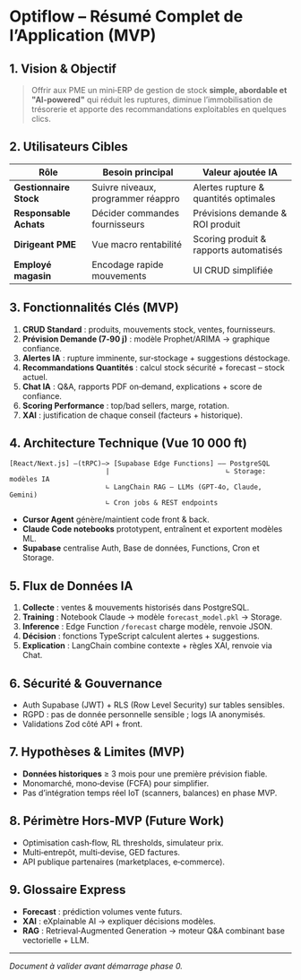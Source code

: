 # Optiflow – Résumé Complet de l’Application (MVP)

## 1. Vision & Objectif

> Offrir aux PME un mini‑ERP de gestion de stock **simple, abordable et "AI‑powered"** qui réduit les ruptures, diminue l’immobilisation de trésorerie et apporte des recommandations exploitables en quelques clics.

## 2. Utilisateurs Cibles

| Rôle                   | Besoin principal                   | Valeur ajoutée IA                      |
| ---------------------- | ---------------------------------- | -------------------------------------- |
| **Gestionnaire Stock** | Suivre niveaux, programmer réappro | Alertes rupture & quantités optimales  |
| **Responsable Achats** | Décider commandes fournisseurs     | Prévisions demande & ROI produit       |
| **Dirigeant PME**      | Vue macro rentabilité              | Scoring produit & rapports automatisés |
| **Employé magasin**    | Encodage rapide mouvements         | UI CRUD simplifiée                     |

## 3. Fonctionnalités Clés (MVP)

1. **CRUD Standard** : produits, mouvements stock, ventes, fournisseurs.
2. **Prévision Demande (7‑90 j)** : modèle Prophet/ARIMA → graphique confiance.
3. **Alertes IA** : rupture imminente, sur‑stockage + suggestions déstockage.
4. **Recommandations Quantités** : calcul stock sécurité + forecast – stock actuel.
5. **Chat IA** : Q&A, rapports PDF on‑demand, explications + score de confiance.
6. **Scoring Performance** : top/bad sellers, marge, rotation.
7. **XAI** : justification de chaque conseil (facteurs + historique).

## 4. Architecture Technique (Vue 10 000 ft)

```
[React/Next.js] —(tRPC)—> [Supabase Edge Functions] —— PostgreSQL
                        |                             ∟ Storage: modèles IA
                        ∟ LangChain RAG — LLMs (GPT‑4o, Claude, Gemini)
                        ∟ Cron jobs & REST endpoints
```

- **Cursor Agent** génère/maintient code front & back.
- **Claude Code notebooks** prototypent, entraînent et exportent modèles ML.
- **Supabase** centralise Auth, Base de données, Functions, Cron et Storage.

## 5. Flux de Données IA

1. **Collecte** : ventes & mouvements historisés dans PostgreSQL.
2. **Training** : Notebook Claude → modèle `forecast_model.pkl` → Storage.
3. **Inference** : Edge Function `/forecast` charge modèle, renvoie JSON.
4. **Décision** : fonctions TypeScript calculent alertes + suggestions.
5. **Explication** : LangChain combine contexte + règles XAI, renvoie via Chat.

## 6. Sécurité & Gouvernance

- Auth Supabase (JWT) + RLS (Row Level Security) sur tables sensibles.
- RGPD : pas de donnée personnelle sensible ; logs IA anonymisés.
- Validations Zod côté API + front.

## 7. Hypothèses & Limites (MVP)

- **Données historiques** ≥ 3 mois pour une première prévision fiable.
- Monomarché, mono‑devise (FCFA) pour simplifier.
- Pas d’intégration temps réel IoT (scanners, balances) en phase MVP.

## 8. Périmètre Hors‑MVP (Future Work)

- Optimisation cash‑flow, RL thresholds, simulateur prix.
- Multi‑entrepôt, multi‑devise, GED factures.
- API publique partenaires (marketplaces, e‑commerce).

## 9. Glossaire Express

- **Forecast** : prédiction volumes vente futurs.
- **XAI** : eXplainable AI → expliquer décisions modèles.
- **RAG** : Retrieval‑Augmented Generation → moteur Q&A combinant base vectorielle + LLM.

---

*Document à valider avant démarrage phase 0.*

